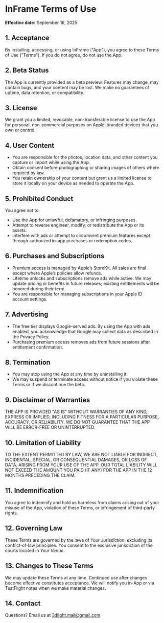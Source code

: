 # InFrame Terms of Use

**Effective date:** September 16, 2025

## 1. Acceptance
By installing, accessing, or using InFrame ("App"), you agree to these Terms of Use ("Terms"). If you do not agree, do not use the App.

## 2. Beta Status
The App is currently provided as a beta preview. Features may change, may contain bugs, and your content may be lost. We make no guarantees of uptime, data retention, or compatibility.

## 3. License
We grant you a limited, revocable, non-transferable license to use the App for personal, non-commercial purposes on Apple-branded devices that you own or control.

## 4. User Content
- You are responsible for the photos, location data, and other content you capture or import while using the App.
- Obtain consent before photographing or sharing images of others where required by law.
- You retain ownership of your content but grant us a limited license to store it locally on your device as needed to operate the App.

## 5. Prohibited Conduct
You agree not to:
- Use the App for unlawful, defamatory, or infringing purposes.
- Attempt to reverse engineer, modify, or redistribute the App or its assets.
- Interfere with ads or attempt to circumvent premium features except through authorized in-app purchases or redemption codes.

## 6. Purchases and Subscriptions
- Premium access is managed by Apple’s StoreKit. All sales are final except where Apple’s policies allow refunds.
- Lifetime unlocks and subscriptions remove ads while active. We may update pricing or benefits in future releases; existing entitlements will be honored during their term.
- You are responsible for managing subscriptions in your Apple ID account settings.

## 7. Advertising
- The free tier displays Google-served ads. By using the App with ads enabled, you acknowledge that Google may collect data as described in the Privacy Policy.
- Purchasing premium access removes ads from future sessions after entitlement confirmation.

## 8. Termination
- You may stop using the App at any time by uninstalling it.
- We may suspend or terminate access without notice if you violate these Terms or if we discontinue the beta.

## 9. Disclaimer of Warranties
THE APP IS PROVIDED "AS IS" WITHOUT WARRANTIES OF ANY KIND, EXPRESS OR IMPLIED, INCLUDING FITNESS FOR A PARTICULAR PURPOSE, ACCURACY, OR RELIABILITY. WE DO NOT GUARANTEE THAT THE APP WILL BE ERROR-FREE OR UNINTERRUPTED.

## 10. Limitation of Liability
TO THE EXTENT PERMITTED BY LAW, WE ARE NOT LIABLE FOR INDIRECT, INCIDENTAL, SPECIAL, OR CONSEQUENTIAL DAMAGES, OR LOSS OF DATA, ARISING FROM YOUR USE OF THE APP. OUR TOTAL LIABILITY WILL NOT EXCEED THE AMOUNT YOU PAID (IF ANY) FOR THE APP IN THE 12 MONTHS PRECEDING THE CLAIM.

## 11. Indemnification
You agree to indemnify and hold us harmless from claims arising out of your misuse of the App, violation of these Terms, or infringement of third-party rights.

## 12. Governing Law
These Terms are governed by the laws of _Your Jurisdiction_, excluding its conflict-of-law principles. You consent to the exclusive jurisdiction of the courts located in _Your Venue_.

## 13. Changes to These Terms
We may update these Terms at any time. Continued use after changes become effective constitutes acceptance. We will notify you in-App or via TestFlight notes when we make material changes.

## 14. Contact
Questions? Email us at 3dlight.mail@gmail.com
